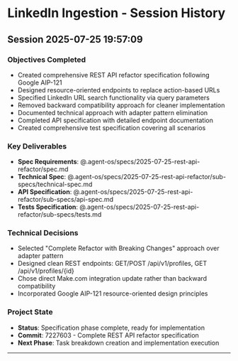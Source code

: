 # LinkedIn Ingestion - Session History

## Session 2025-07-25 19:57:09

### Objectives Completed
- Created comprehensive REST API refactor specification following Google AIP-121
- Designed resource-oriented endpoints to replace action-based URLs  
- Specified LinkedIn URL search functionality via query parameters
- Removed backward compatibility approach for cleaner implementation
- Documented technical approach with adapter pattern elimination
- Completed API specification with detailed endpoint documentation
- Created comprehensive test specification covering all scenarios

### Key Deliverables
- **Spec Requirements**: @.agent-os/specs/2025-07-25-rest-api-refactor/spec.md
- **Technical Spec**: @.agent-os/specs/2025-07-25-rest-api-refactor/sub-specs/technical-spec.md
- **API Specification**: @.agent-os/specs/2025-07-25-rest-api-refactor/sub-specs/api-spec.md
- **Tests Specification**: @.agent-os/specs/2025-07-25-rest-api-refactor/sub-specs/tests.md

### Technical Decisions
- Selected "Complete Refactor with Breaking Changes" approach over adapter pattern
- Designed clean REST endpoints: GET/POST /api/v1/profiles, GET /api/v1/profiles/{id}
- Chose direct Make.com integration update rather than backward compatibility
- Incorporated Google AIP-121 resource-oriented design principles

### Project State
- **Status**: Specification phase complete, ready for implementation
- **Commit**: 7227603 - Complete REST API refactor specification
- **Next Phase**: Task breakdown creation and implementation execution

---
